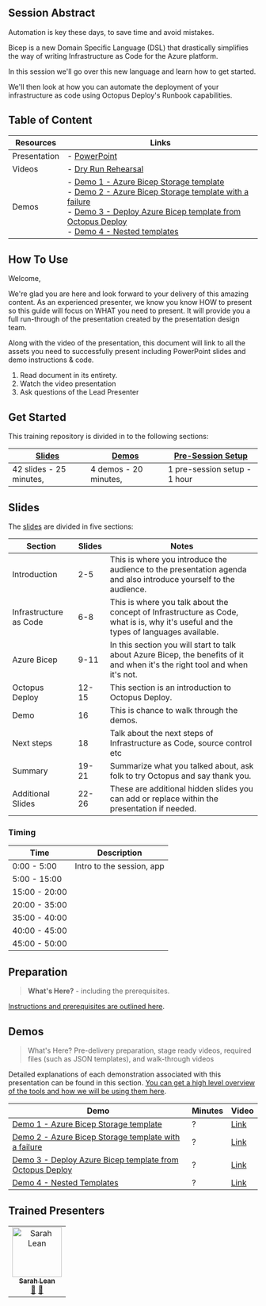 ## Session Abstract

Automation is key these days, to save time and avoid mistakes.

Bicep is a new Domain Specific Language (DSL) that drastically simplifies the way of writing Infrastructure as Code for the Azure platform.

In this session we'll go over this new language and learn how to get started.

We'll then look at how you can automate the deployment of your infrastructure as code using Octopus Deploy's Runbook capabilities.


## Table of Content

| Resources          | Links                            |
|-------------------|----------------------------------|
| Presentation       | - [PowerPoint](https://github.com/OctopusDeployCommunity/Presentations/blob/main/Azure/AzureBicep/CombineAzureBicepandOctopusDeployv1.pptx) | [Google Slides]()
| Videos            | - [Dry Run Rehearsal]() <br/>
| Demos             | - [Demo 1 - Azure Bicep Storage template ](demos/README.md#demo-1---azure-bicep-storage-template) <br/>- [Demo 2 - Azure Bicep Storage template with a failure](demos/README.md#demo-2---azure-bicep-storage-template-with-a-failure) <br/>- [Demo 3 - Deploy Azure Bicep template from Octopus Deploy ](demos/README.md#demo-3---deploy-azure-bicep-template-from-octopus-deploy)<br/>- [Demo 4 - Nested templates ](demos/README.md#demo-4---nested-templates) |

## How To Use

Welcome,

We're glad you are here and look forward to your delivery of this amazing content. As an experienced presenter, we know you know HOW to present so this guide will focus on WHAT you need to present. It will provide you a full run-through of the presentation created by the presentation design team. 

Along with the video of the presentation, this document will link to all the assets you need to successfully present including PowerPoint slides and demo instructions &
code.

1.  Read document in its entirety.
2.  Watch the video presentation
3.  Ask questions of the Lead Presenter


## Get Started

This training repository is divided in to the following sections:

| [Slides](#slides) | [Demos](demos/README.md) | [Pre-Session Setup](presessionsetup/README.md) | 
|-------------------|---------------------------|--------------------------------------
| 42 slides - 25 minutes, | 4 demos - 20 minutes, | 1 pre-session setup - 1 hour



## Slides

The [slides](presentations.md) are divided in five sections:

 Section                    | Slides           | Notes
----------------------------|---------------   |------
Introduction                | 2-5             | This is where you introduce the audience to the presentation agenda and also introduce yourself to the audience. 
Infrastructure as Code          | 6-8            |  This is where you talk about the concept of Infrastructure as Code, what is is, why it's useful and the types of languages available. 
Azure Bicep         | 9-11   | In this section you will start to talk about Azure Bicep, the benefits of it and when it's the right tool and when it's not. 
Octopus Deploy      | 12-15 | This section is an introduction to Octopus Deploy. 
Demo                    | 16     | This is chance to walk through the demos. 
Next steps                    | 18  | Talk about the next steps of Infrastructure as Code, source control etc
Summary                    | 19-21      | Summarize what you talked about, ask folk to try Octopus and say thank you. 
Additional Slides                    | 22-26     |These are additional hidden slides you can add or replace within the presentation if needed. 

### Timing

| Time        | Description 
--------------|-------------
0:00 - 5:00   | Intro to the session, app 
5:00 - 15:00  | 
15:00 - 20:00 | 
20:00 - 35:00 | 
35:00 - 40:00 | 
40:00 - 45:00 | 
45:00 - 50:00 | 

## Preparation

>**What's Here?**  - including the prerequisites.

[Instructions and prerequisites are outlined here](presessionsetup/README.md). 


## Demos

> What's Here? Pre-delivery preparation, stage ready videos, required files (such as JSON templates), and walk-through videos

Detailed explanations of each demonstration associated with this presentation can be found in this section. [You can get a high level overview of the tools and how we will be using them here](demos/README.md).

| Demo 	                                    | Minutes | Video
--------------------------------------------|---------|-----------------
|  [Demo 1 - Azure Bicep Storage template ](demos/README.md#demo-1---azure-bicep-storage-template)           | ?       | [Link]()
|  [Demo 2 - Azure Bicep Storage template with a failure](demos/README.md#demo-2---azure-bicep-storage-template-with-a-failure)  | ?       | [Link]()
|  [Demo 3 - Deploy Azure Bicep template from Octopus Deploy ](demos/README.md#demo-3---deploy-azure-bicep-template-from-octopus-deploy) | ?       | [Link]()
|  [Demo 4 - Nested Templates](demos/README.md#demo-4---nested-templates)  | ?       | [Link]()


## Trained Presenters

<!-- ALL-CONTRIBUTORS-LIST:START - Do not remove or modify this section -->

<table>
<tr>
    <td align="center"><a href="https://www.techielass.com/">
        <img src="https://avatars.githubusercontent.com/u/13692824?v=4" width="100px;" alt="Sarah Lean"/><br />
        <sub><b>Sarah Lean</b></sub></a><br />
            <a href="" title="talk">📢</a>
            <a href="" title="Documentation">📖</a> 
    </td>
</tr></table>

<!-- ALL-CONTRIBUTORS-LIST:END -->